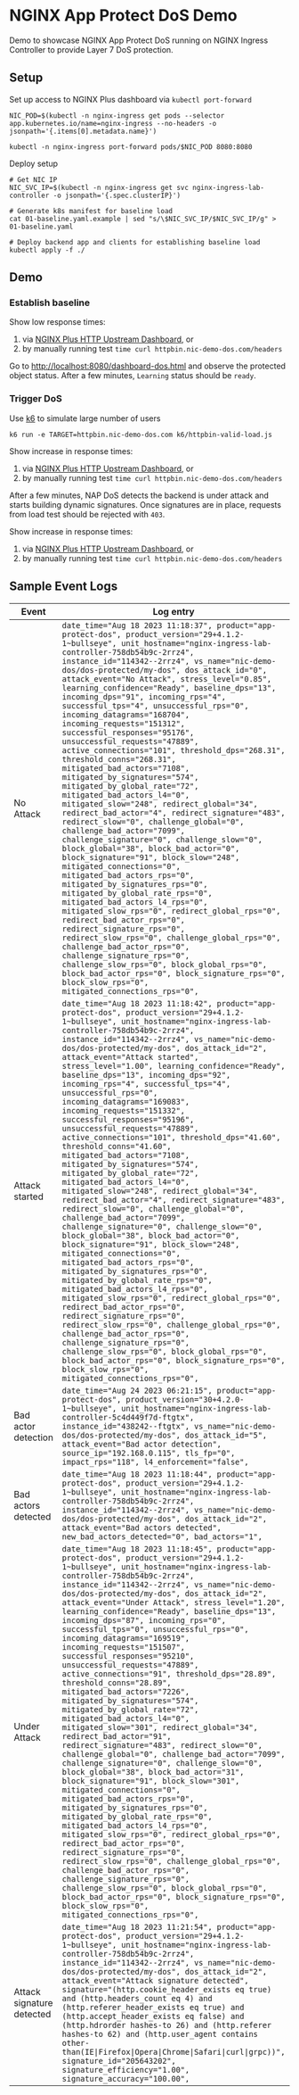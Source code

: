 # NGINX App Protect DoS Demo

Demo to showcase NGINX App Protect DoS running on NGINX Ingress Controller to provide Layer 7 DoS protection.

## Setup

Set up access to NGINX Plus dashboard via `kubectl port-forward`
```shell
NIC_POD=$(kubectl -n nginx-ingress get pods --selector app.kubernetes.io/name=nginx-ingress --no-headers -o jsonpath='{.items[0].metadata.name}')

kubectl -n nginx-ingress port-forward pods/$NIC_POD 8080:8080
```

Deploy setup
```shell
# Get NIC IP
NIC_SVC_IP=$(kubectl -n nginx-ingress get svc nginx-ingress-lab-controller -o jsonpath='{.spec.clusterIP}')

# Generate k8s manifest for baseline load
cat 01-baseline.yaml.example | sed "s/\$NIC_SVC_IP/$NIC_SVC_IP/g" > 01-baseline.yaml

# Deploy backend app and clients for establishing baseline load
kubectl apply -f ./
```

## Demo

### Establish baseline

Show low response times:
1. via [NGINX Plus HTTP Upstream Dashboard](http://localhost:8080/dashboard.html#upstreams), or
2. by manually running test `time curl httpbin.nic-demo-dos.com/headers`

Go to [http://localhost:8080/dashboard-dos.html](http://localhost:8080/dashboard-dos.html) and observe the protected object status. After a few minutes, `Learning` status should be `ready`.

### Trigger DoS

Use [k6](https://k6.io/) to simulate large number of users

```shell
k6 run -e TARGET=httpbin.nic-demo-dos.com k6/httpbin-valid-load.js
```

Show increase in response times:
1. via [NGINX Plus HTTP Upstream Dashboard](http://localhost:8080/dashboard.html#upstreams), or
2. by manually running test `time curl httpbin.nic-demo-dos.com/headers`

After a few minutes, NAP DoS detects the backend is under attack and starts building dynamic signatures. Once signatures are in place, requests from load test should be rejected with `403`.

Show increase in response times:
1. via [NGINX Plus HTTP Upstream Dashboard](http://localhost:8080/dashboard.html#upstreams), or
2. by manually running test `time curl httpbin.nic-demo-dos.com/headers`


## Sample Event Logs

| Event | Log entry |
| --- | --- |
| No Attack | `date_time="Aug 18 2023 11:18:37", product="app-protect-dos", product_version="29+4.1.2-1~bullseye", unit_hostname="nginx-ingress-lab-controller-758db54b9c-2rrz4", instance_id="114342--2rrz4", vs_name="nic-demo-dos/dos-protected/my-dos", dos_attack_id="0", attack_event="No Attack", stress_level="0.85", learning_confidence="Ready", baseline_dps="13", incoming_dps="91", incoming_rps="4", successful_tps="4", unsuccessful_rps="0", incoming_datagrams="168704", incoming_requests="151312", successful_responses="95176", unsuccessful_requests="47889", active_connections="101", threshold_dps="268.31", threshold_conns="268.31", mitigated_bad_actors="7108", mitigated_by_signatures="574", mitigated_by_global_rate="72", mitigated_bad_actors_l4="0", mitigated_slow="248", redirect_global="34", redirect_bad_actor="4", redirect_signature="483", redirect_slow="0", challenge_global="0", challenge_bad_actor="7099", challenge_signature="0", challenge_slow="0", block_global="38", block_bad_actor="0", block_signature="91", block_slow="248", mitigated_connections="0", mitigated_bad_actors_rps="0", mitigated_by_signatures_rps="0", mitigated_by_global_rate_rps="0", mitigated_bad_actors_l4_rps="0", mitigated_slow_rps="0", redirect_global_rps="0", redirect_bad_actor_rps="0", redirect_signature_rps="0", redirect_slow_rps="0", challenge_global_rps="0", challenge_bad_actor_rps="0", challenge_signature_rps="0", challenge_slow_rps="0", block_global_rps="0", block_bad_actor_rps="0", block_signature_rps="0", block_slow_rps="0", mitigated_connections_rps="0",` |
| Attack started | `date_time="Aug 18 2023 11:18:42", product="app-protect-dos", product_version="29+4.1.2-1~bullseye", unit_hostname="nginx-ingress-lab-controller-758db54b9c-2rrz4", instance_id="114342--2rrz4", vs_name="nic-demo-dos/dos-protected/my-dos", dos_attack_id="2", attack_event="Attack started", stress_level="1.00", learning_confidence="Ready", baseline_dps="13", incoming_dps="92", incoming_rps="4", successful_tps="4", unsuccessful_rps="0", incoming_datagrams="169083", incoming_requests="151332", successful_responses="95196", unsuccessful_requests="47889", active_connections="101", threshold_dps="41.60", threshold_conns="41.60", mitigated_bad_actors="7108", mitigated_by_signatures="574", mitigated_by_global_rate="72", mitigated_bad_actors_l4="0", mitigated_slow="248", redirect_global="34", redirect_bad_actor="4", redirect_signature="483", redirect_slow="0", challenge_global="0", challenge_bad_actor="7099", challenge_signature="0", challenge_slow="0", block_global="38", block_bad_actor="0", block_signature="91", block_slow="248", mitigated_connections="0", mitigated_bad_actors_rps="0", mitigated_by_signatures_rps="0", mitigated_by_global_rate_rps="0", mitigated_bad_actors_l4_rps="0", mitigated_slow_rps="0", redirect_global_rps="0", redirect_bad_actor_rps="0", redirect_signature_rps="0", redirect_slow_rps="0", challenge_global_rps="0", challenge_bad_actor_rps="0", challenge_signature_rps="0", challenge_slow_rps="0", block_global_rps="0", block_bad_actor_rps="0", block_signature_rps="0", block_slow_rps="0", mitigated_connections_rps="0",` |
| Bad actor detection | `date_time="Aug 24 2023 06:21:15", product="app-protect-dos", product_version="30+4.2.0-1~bullseye", unit_hostname="nginx-ingress-lab-controller-5c4d449f7d-ftgtx", instance_id="438242--ftgtx", vs_name="nic-demo-dos/dos-protected/my-dos", dos_attack_id="5", attack_event="Bad actor detection", source_ip="192.168.0.115", tls_fp="0", impact_rps="118", l4_enforcement="false",` |
| Bad actors detected | `date_time="Aug 18 2023 11:18:44", product="app-protect-dos", product_version="29+4.1.2-1~bullseye", unit_hostname="nginx-ingress-lab-controller-758db54b9c-2rrz4", instance_id="114342--2rrz4", vs_name="nic-demo-dos/dos-protected/my-dos", dos_attack_id="2", attack_event="Bad actors detected", new_bad_actors_detected="0", bad_actors="1",` |
| Under Attack | `date_time="Aug 18 2023 11:18:45", product="app-protect-dos", product_version="29+4.1.2-1~bullseye", unit_hostname="nginx-ingress-lab-controller-758db54b9c-2rrz4", instance_id="114342--2rrz4", vs_name="nic-demo-dos/dos-protected/my-dos", dos_attack_id="2", attack_event="Under Attack", stress_level="1.20", learning_confidence="Ready", baseline_dps="13", incoming_dps="87", incoming_rps="0", successful_tps="0", unsuccessful_rps="0", incoming_datagrams="169519", incoming_requests="151507", successful_responses="95210", unsuccessful_requests="47889", active_connections="91", threshold_dps="28.89", threshold_conns="28.89", mitigated_bad_actors="7226", mitigated_by_signatures="574", mitigated_by_global_rate="72", mitigated_bad_actors_l4="0", mitigated_slow="301", redirect_global="34", redirect_bad_actor="91", redirect_signature="483", redirect_slow="0", challenge_global="0", challenge_bad_actor="7099", challenge_signature="0", challenge_slow="0", block_global="38", block_bad_actor="31", block_signature="91", block_slow="301", mitigated_connections="0", mitigated_bad_actors_rps="0", mitigated_by_signatures_rps="0", mitigated_by_global_rate_rps="0", mitigated_bad_actors_l4_rps="0", mitigated_slow_rps="0", redirect_global_rps="0", redirect_bad_actor_rps="0", redirect_signature_rps="0", redirect_slow_rps="0", challenge_global_rps="0", challenge_bad_actor_rps="0", challenge_signature_rps="0", challenge_slow_rps="0", block_global_rps="0", block_bad_actor_rps="0", block_signature_rps="0", block_slow_rps="0", mitigated_connections_rps="0",` |
| Attack signature detected | `date_time="Aug 18 2023 11:21:54", product="app-protect-dos", product_version="29+4.1.2-1~bullseye", unit_hostname="nginx-ingress-lab-controller-758db54b9c-2rrz4", instance_id="114342--2rrz4", vs_name="nic-demo-dos/dos-protected/my-dos", dos_attack_id="2", attack_event="Attack signature detected", signature="(http.cookie_header_exists eq true) and (http.headers_count eq 4) and (http.referer_header_exists eq true) and (http.accept_header_exists eq false) and (http.hdrorder hashes-to 26) and (http.referer hashes-to 62) and (http.user_agent contains other-than(IE\|Firefox\|Opera\|Chrome\|Safari\|curl\|grpc))", signature_id="205643202", signature_efficiency="1.00", signature_accuracy="100.00",` |
